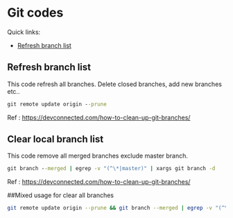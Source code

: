 # Git codes

Quick links:

- [Refresh branch list](https://github.com/tolgayolal/storage/blob/main/code-lib/git/README.md#refresh-branch-list)

## Refresh branch list
This code refresh all branches. Delete closed branches, add new branches etc..
```cmd
git remote update origin --prune
```
Ref : https://devconnected.com/how-to-clean-up-git-branches/










## Clear local branch list
This code remove all merged branches exclude master branch. 
```cmd
git branch --merged | egrep -v "(^\*|master)" | xargs git branch -d
```
Ref : https://devconnected.com/how-to-clean-up-git-branches/

##Mixed usage for clear all branches
```bash
git remote update origin --prune && git branch --merged | egrep -v "(^\*|master)" | xargs git branch -d
```
